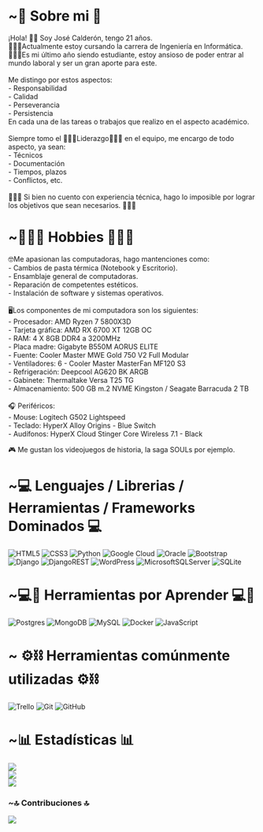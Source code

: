 # ~💫 Sobre mi 💫
¡Hola! 👋🏼 Soy José Calderón, tengo 21 años. <br>👨🏼‍🎓Actualmente estoy cursando la carrera de Ingeniería en Informática.<br>👨🏻‍💻Es mi último año siendo estudiante, estoy ansioso de poder entrar al mundo laboral y ser un gran aporte para este.<br><br>Me distingo por estos aspectos:<br>- Responsabilidad<br>- Calidad<br>- Perseverancia<br>- Persistencia<br>En cada una de las tareas o trabajos que realizo en el aspecto académico.<br><br>Siempre tomo el 🏋🏻‍♂️Liderazgo🏋🏻‍♂️ en el equipo, me encargo de todo aspecto, ya sean:<br>- Técnicos <br>- Documentación<br>- Tiempos, plazos<br>- Conflictos, etc.<br><br>☝🏼🎯 Si bien no cuento con experiencia técnica, hago lo imposible por lograr los objetivos que sean necesarios. ☝🏼🎯

# ~🧘🏻‍♂️ Hobbies 🧘🏻‍♂️
🤓Me apasionan las computadoras, hago mantenciones como:<br>- Cambios de pasta térmica (Notebook y Escritorio).<br>- Ensamblaje general de computadoras.<br>- Reparación de competentes estéticos.<br>- Instalación de software y sistemas operativos.<br><br>🖥Los componentes de mi computadora son los siguientes:<br>- Procesador: AMD Ryzen 7 5800X3D<br>- Tarjeta gráfica: AMD RX 6700 XT 12GB OC<br>- RAM: 4 X 8GB DDR4 a 3200MHz<br>- Placa madre: Gigabyte B550M AORUS ELITE<br>- Fuente: Cooler Master MWE Gold 750 V2 Full Modular<br>- Ventiladores: 6 - Cooler Master MasterFan MF120 S3<br>- Refrigeración: Deepcool AG620 BK ARGB<br>- Gabinete: Thermaltake Versa T25 TG<br>- Almacenamiento: 500 GB m.2 NVME Kingston / Seagate Barracuda 2 TB<br><br>🎧 Periféricos:<br>- Mouse: Logitech G502 Lightspeed<br>- Teclado: HyperX Alloy Origins - Blue Switch<br>- Audífonos: HyperX Cloud Stinger Core Wireless 7.1 - Black<br>

🎮 Me gustan los videojuegos de historia, la saga SOULs por ejemplo.  

# ~💻 Lenguajes / Librerias / Herramientas / Frameworks Dominados 💻
![HTML5](https://img.shields.io/badge/html5-%23E34F26.svg?style=flat&logo=html5&logoColor=white) ![CSS3](https://img.shields.io/badge/css3-%231572B6.svg?style=flat&logo=css3&logoColor=white) ![Python](https://img.shields.io/badge/python-3670A0?style=flat&logo=python&logoColor=ffdd54) ![Google Cloud](https://img.shields.io/badge/GoogleCloud-%234285F4.svg?style=flat&logo=google-cloud&logoColor=white) ![Oracle](https://img.shields.io/badge/Oracle-F80000?style=flat&logo=oracle&logoColor=white) ![Bootstrap](https://img.shields.io/badge/bootstrap-%238511FA.svg?style=flat&logo=bootstrap&logoColor=white) ![Django](https://img.shields.io/badge/django-%23092E20.svg?style=flat&logo=django&logoColor=white) ![DjangoREST](https://img.shields.io/badge/DJANGO-REST-ff1709?style=flat&logo=django&logoColor=white&color=ff1709&labelColor=gray) ![WordPress](https://img.shields.io/badge/WordPress-%23117AC9.svg?style=flat&logo=WordPress&logoColor=white) ![MicrosoftSQLServer](https://img.shields.io/badge/Microsoft%20SQL%20Server-CC2927?style=flat&logo=microsoft%20sql%20server&logoColor=white) ![SQLite](https://img.shields.io/badge/sqlite-%2307405e.svg?style=flat&logo=sqlite&logoColor=white)

# ~💻🎯 Herramientas por Aprender 💻🎯
![Postgres](https://img.shields.io/badge/postgres-%23316192.svg?style=flat&logo=postgresql&logoColor=white) ![MongoDB](https://img.shields.io/badge/MongoDB-%234ea94b.svg?style=flat&logo=mongodb&logoColor=white) ![MySQL](https://img.shields.io/badge/mysql-4479A1.svg?style=flat&logo=mysql&logoColor=white) ![Docker](https://img.shields.io/badge/docker-%230db7ed.svg?style=flat&logo=docker&logoColor=white) ![JavaScript](https://img.shields.io/badge/javascript-%23323330.svg?style=flat&logo=javascript&logoColor=%23F7DF1E) 

# ~ ⚙⛓ Herramientas comúnmente utilizadas ⚙⛓
![Trello](https://img.shields.io/badge/Trello-%23026AA7.svg?style=flat&logo=Trello&logoColor=white) ![Git](https://img.shields.io/badge/git-%23F05033.svg?style=flat&logo=git&logoColor=white) ![GitHub](https://img.shields.io/badge/github-%23121011.svg?style=flat&logo=github&logoColor=white)

# ~📊 Estadísticas 📊
![](https://github-readme-stats.vercel.app/api?username=JoCalOr279&theme=tokyonight&hide_border=false&include_all_commits=true&count_private=false)<br/>
![](https://github-readme-streak-stats.herokuapp.com/?user=JoCalOr279&theme=tokyonight&hide_border=false)<br/>
![](https://github-readme-stats.vercel.app/api/top-langs/?username=JoCalOr279&theme=tokyonight&hide_border=false&include_all_commits=true&count_private=false&layout=compact)

### ~🔝 Contribuciones 🔝
![](https://github-contributor-stats.vercel.app/api?username=JoCalOr279&limit=5&theme=holi&combine_all_yearly_contributions=true)

<!-- Página de ayuda: https://gprm.itsvg.in -->

